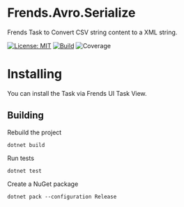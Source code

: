 # Frends.Avro.Serialize
Frends Task to Convert CSV string content to a XML string.

[![License: MIT](https://img.shields.io/badge/License-MIT-green.svg)](https://opensource.org/licenses/MIT) 
[![Build](https://github.com/FrendsPlatform/Frends.CSV2/actions/workflows/ConvertToXML_build_and_test_on_main.yml/badge.svg)](https://github.com/FrendsPlatform/Frends.CSV2/actions)
![Coverage](https://app-github-custom-badges.azurewebsites.net/Badge?key=FrendsPlatform/Frends.CSV2/Frends.Avro.Serialize|main)

# Installing

You can install the Task via Frends UI Task View.

## Building


Rebuild the project

`dotnet build`

Run tests
 
`dotnet test`

Create a NuGet package

`dotnet pack --configuration Release`
